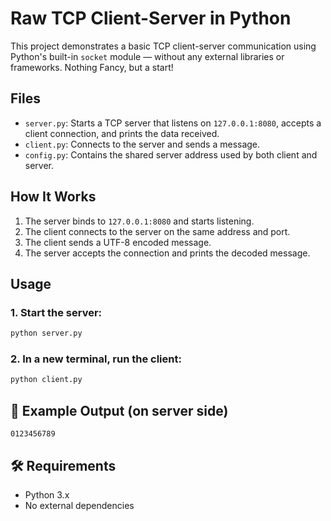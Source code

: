 # Raw TCP Client-Server in Python

This project demonstrates a basic TCP client-server communication using Python's built-in `socket` module — without any external libraries or frameworks. Nothing Fancy, but a start!
## Files

- `server.py`: Starts a TCP server that listens on `127.0.0.1:8080`, accepts a client connection, and prints the data received.
- `client.py`: Connects to the server and sends a message.
- `config.py`: Contains the shared server address used by both client and server.

## How It Works

1. The server binds to `127.0.0.1:8080` and starts listening.
2. The client connects to the server on the same address and port.
3. The client sends a UTF-8 encoded message.
4. The server accepts the connection and prints the decoded message.

## Usage

### 1. Start the server:

```bash
python server.py
````

### 2. In a new terminal, run the client:

```bash
python client.py
```

## 📄 Example Output (on server side)

```
0123456789
```

## 🛠 Requirements

* Python 3.x
* No external dependencies
